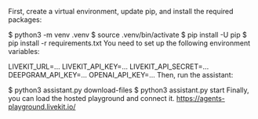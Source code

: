 First, create a virtual environment, update pip, and install the required packages:

$ python3 -m venv .venv
$ source .venv/bin/activate
$ pip install -U pip
$ pip install -r requirements.txt
You need to set up the following environment variables:

LIVEKIT_URL=...
LIVEKIT_API_KEY=...
LIVEKIT_API_SECRET=...
DEEPGRAM_API_KEY=...
OPENAI_API_KEY=...
Then, run the assistant:

$ python3 assistant.py download-files
$ python3 assistant.py start
Finally, you can load the hosted playground and connect it.
https://agents-playground.livekit.io/
